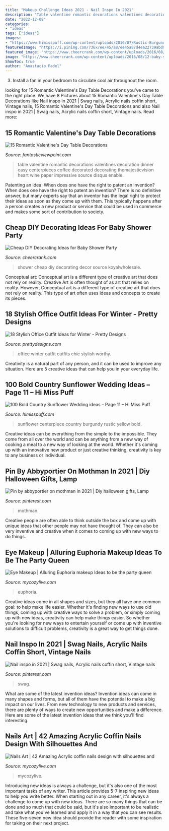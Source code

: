 ```yaml
---
title: "Makeup Challenge Ideas 2021 - Nail Inspo In 2021"
description: "Table valentine romantic decorations valentines decoration dinner easy centerpieces coffee decorated decorating themajesticvision heart wine paper impressive source disqus enable"
date: "2022-12-08"
categories:
- "ideas"
tags: ["ideas"]
images:
- "https://www.himisspuff.com/wp-content/uploads/2016/07/Rustic-Burgundy-Yellow-Centerpiece-e1577155244597.jpg"
featuredImage: "https://i.pinimg.com/736x/ee/45/a8/ee45a87d4ea22739abd9ab86212f1b95.jpg"
featured_image: "https://www.cheercrank.com/wp-content/uploads/2016/08/12-baby-shower-decor-ideas-woohome.jpg"
image: "https://www.cheercrank.com/wp-content/uploads/2016/08/12-baby-shower-decor-ideas-woohome.jpg"
ShowToc: true
author: "Anastacio Fadel"
---
```



3. Install a fan in your bedroom to circulate cool air throughout the room.

	

		
looking for 15 Romantic Valentine&#039;s Day Table Decorations you've came to the right place. We have 8 Pictures about 15 Romantic Valentine&#039;s Day Table Decorations like Nail inspo in 2021 | Swag nails, Acrylic nails coffin short, Vintage nails, 15 Romantic Valentine&#039;s Day Table Decorations and also Nail inspo in 2021 | Swag nails, Acrylic nails coffin short, Vintage nails. Read more:
		
    
## 15 Romantic Valentine&#039;s Day Table Decorations

<img loading=lazy src="http://www.fantasticviewpoint.com/wp-content/uploads/2014/01/best-ideas-for-valentines-day-dinner-at-home-1.jpg" onerror="this.onerror=null;this.src='https://tse4.mm.bing.net/th?id=OIP.Q61L70bvriqbo5mh8OELgAHaJ3&amp;pid=15.1';" alt="15 Romantic Valentine&#039;s Day Table Decorations">

_Source: fantasticviewpoint.com_

>table valentine romantic decorations valentines decoration dinner easy centerpieces coffee decorated decorating themajesticvision heart wine paper impressive source disqus enable. 

	

Patenting an idea: When does one have the right to patent an invention?
When does one have the right to patent an invention? There is no definitive answer, but many experts say that an inventor has the legal right to protect their ideas as soon as they come up with them. This typically happens after a person creates a new product or service that could be used in commerce and makes some sort of contribution to society.

    
## Cheap DIY Decorating Ideas For Baby Shower Party

<img loading=lazy src="https://www.cheercrank.com/wp-content/uploads/2016/08/12-baby-shower-decor-ideas-woohome.jpg" onerror="this.onerror=null;this.src='https://tse2.mm.bing.net/th?id=OIP.uRO76r5IkL-ExwPPj9FPoAHaLH&amp;pid=15.1';" alt="Cheap DIY Decorating Ideas for Baby Shower Party">

_Source: cheercrank.com_

>shower cheap diy decorating decor source koyalwholesale. 

	

Conceptual art: Conceptual art is a different type of creative art that does not rely on reality.
Creative Art is often thought of as art that relies on reality. However, Conceptual art is a different type of creative art that does not rely on reality. This type of art often uses ideas and concepts to create its pieces.

    
## 18 Stylish Office Outfit Ideas For Winter - Pretty Designs

<img loading=lazy src="http://www.prettydesigns.com/wp-content/uploads/2017/12/18-stylish-office-outfit-ideas-for-winter-2018-3.jpg" onerror="this.onerror=null;this.src='https://tse1.mm.bing.net/th?id=OIP.Lj8F81_6lOQ998AIc3qUBgHaLL&amp;pid=15.1';" alt="18 Stylish Office Outfit Ideas for Winter - Pretty Designs">

_Source: prettydesigns.com_

>office winter outfit outfits chic stylish worthy. 

	

Creativity is a natural part of any person, and it can be used to improve any situation. Here are 5 creative ideas that can help you in your everyday life.

    
## 100 Bold Country Sunflower Wedding Ideas – Page 11 – Hi Miss Puff

<img loading=lazy src="https://www.himisspuff.com/wp-content/uploads/2016/07/Rustic-Burgundy-Yellow-Centerpiece-e1577155244597.jpg" onerror="this.onerror=null;this.src='https://tse1.mm.bing.net/th?id=OIP._kRjSplIVmw_LYlF5J94NwHaLH&amp;pid=15.1';" alt="100 Bold Country Sunflower Wedding ideas – Page 11 – Hi Miss Puff">

_Source: himisspuff.com_

>sunflower centerpiece country burgundy rustic yellow bold. 

	

Creative ideas can be everything from the simple to the impossible. They come from all over the world and can be anything from a new way of cooking a meal to a new way of looking at the world. Whether it's coming up with an innovative new product or just creative thinking, creativity is key to any business or individual.

    
## Pin By Abbyportier On Mothman In 2021 | Diy Halloween Gifts, Lamp

<img loading=lazy src="https://i.pinimg.com/736x/ee/45/a8/ee45a87d4ea22739abd9ab86212f1b95.jpg" onerror="this.onerror=null;this.src='https://tse4.mm.bing.net/th?id=OIP.-EVK8WTbuwOZYhaJudcO4wHaJ3&amp;pid=15.1';" alt="Pin by abbyportier on mothman in 2021 | Diy halloween gifts, Lamp">

_Source: pinterest.com_

>mothman. 

	

Creative people are often able to think outside the box and come up with unique ideas that other people may not have thought of. They can also be very inventive and creative when it comes to coming up with new ways to do things.

    
## Eye Makeup | Alluring Euphoria Makeup Ideas To Be The Party Queen

<img loading=lazy src="https://mycozylive.com/wp-content/uploads/2020/08/33-1.jpg" onerror="this.onerror=null;this.src='https://tse2.mm.bing.net/th?id=OIP.FgHleoJRN6EXe7i6YG7flwHaK3&amp;pid=15.1';" alt="Eye Makeup | Alluring Euphoria makeup Ideas to be the party queen">

_Source: mycozylive.com_

>euphoria. 

	

Creative ideas come in all shapes and sizes, but they all have one common goal: to help make life easier. Whether it's finding new ways to use old things, coming up with creative ways to solve a problem, or simply coming up with new ideas, creativity can help make things easier. So whether you're looking for new ways to entertain yourself or come up with inventive solutions to difficult problems, creativity is a great way to get things done.

    
## Nail Inspo In 2021 | Swag Nails, Acrylic Nails Coffin Short, Vintage Nails

<img loading=lazy src="https://i.pinimg.com/736x/86/aa/25/86aa25c113327eb307aeef40e064018e.jpg" onerror="this.onerror=null;this.src='https://tse4.mm.bing.net/th?id=OIP.01kYRw5Pagbobe3EKblxMAHaJ3&amp;pid=15.1';" alt="Nail inspo in 2021 | Swag nails, Acrylic nails coffin short, Vintage nails">

_Source: pinterest.com_

>swag. 

	

What are some of the latest invention ideas?
Invention ideas can come in many shapes and forms, but all of them have the potential to make a big impact on our lives. From new technology to new products and services, there are plenty of ways to create new opportunities and make a difference. Here are some of the latest invention ideas that we think you'll find interesting.

    
## Nails Art | 42 Amazing Acrylic Coffin Nails Design With Silhouettes And

<img loading=lazy src="https://mycozylive.com/wp-content/uploads/2021/02/19-8.jpg" onerror="this.onerror=null;this.src='https://tse1.mm.bing.net/th?id=OIP.SvsVxS_gzaJjXRrHQVNHZAHaKN&amp;pid=15.1';" alt="Nails Art | 42 Amazing Acrylic coffin nails design with silhouettes and">

_Source: mycozylive.com_

>mycozylive. 

	

Introducing new ideas is always a challenge, but it's also one of the most important tasks of any writer. This article provides 5-7 inspiring new ideas to help you write better.
When starting out in any career, it's always a challenge to come up with new ideas. There are so many things that can be done and so much that could be said, but it's also important to be realistic and take what you've learned and apply it in a way that you can see results. These five-seven new idea should provide the reader with some inspiration for taking on their next project.

